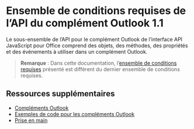  

# Ensemble de conditions requises de l’API du complément Outlook 1.1

Le sous-ensemble de l’API pour le complément Outlook de l’interface API JavaScript pour Office comprend des objets, des méthodes, des propriétés et des événements à utiliser dans un complément Outlook.

> **Remarque** : Dans cette documentation, l’[ensemble de conditions requises](tutorial-api-requirement-sets.md) présenté est différent du dernier ensemble de conditions requises. 

## Ressources supplémentaires

- [Compléments Outlook](../../docs/outlook/outlook-add-ins.md)
- [Exemples de code pour les compléments Outlook](https://dev.outlook.com/MailAppsGettingStarted/Samples)
- [Prise en main](https://dev.outlook.com/MailAppsGettingStarted/GetStarted)
